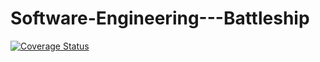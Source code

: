# Software-Engineering---Battleship

[![Coverage Status](https://coveralls.io/repos/github/MikBarut/Software-Engineering---Battleship/badge.svg?branch=Development)](https://coveralls.io/github/MikBarut/Software-Engineering---Battleship?branch=Development)
